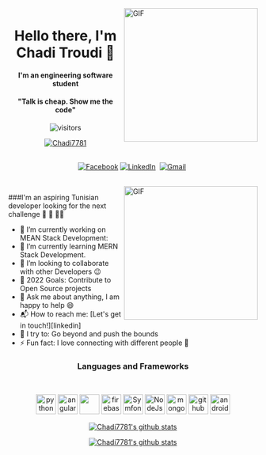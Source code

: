<!--  [![Matrix SVG](https://raw.githubusercontent.com/halfrost/halfrost/master/icons/header_.png)]
 -->


 <img align="right" height="270px" alt="GIF" src="https://i.pinimg.com/originals/e4/26/70/e426702edf874b181aced1e2fa5c6cde.gif" />

<p>

  <h1 align="center"><b>Hello there, I'm Chadi Troudi 👋</b></h1>
</p>
<h4 align="center"><b>I'm an engineering software student </b></h4>
<p>
  <h4 align="center"><b>"Talk is cheap. Show me the code"</b></h4>
</p>

<p align="center">
    <img align="center" alt="visitors" src="https://gpvc.arturio.dev/Chadi7781" />
</p>
<p align="center"> <a href="https://github.com/ryo-ma/github-profile-trophy"><img src="https://github-profile-trophy.vercel.app/?username=Chadi7781" alt="Chadi7781" /></a> </p>

<p align="center">
<br>
<a href="https://www.facebook.com/shado.troudi/"><img src="https://img.shields.io/badge/facebook-%231877F2.svg?&style=for-the-badge&logo=facebook&logoColor=white" alt="Facebook" /></a>
<a href="https://www.linkedin.com/in/chaditroudi/"><img src="https://img.shields.io/badge/linkedin-%230077B5.svg?&style=for-the-badge&logo=linkedin&logoColor=white" alt="LinkedIn" /></a>&nbsp;
<a href="mailto:troudishedy6@gmail.com?subject=Hola%20Sumanth"><img src="https://img.shields.io/badge/gmail-%23D14836.svg?&style=for-the-badge&logo=gmail&logoColor=white" alt="Gmail"/></a>&nbsp;
<!-- <a href="https://kkvanonymous.github.io/"><img alt="Website" src="https://img.shields.io/website?style=for-the-badge&up_message=portfolio&url=https%3A%2F%2Fkkvanonymous.github.io%2F"></a> -->
</p>

<br>

<img align="right" height="270px" alt="GIF" src="https://i.pinimg.com/originals/e4/26/70/e426702edf874b181aced1e2fa5c6cde.gif" />

###I'm an aspiring Tunisian  developer looking for the next challenge  👋 👋 👋😊

- 🔭 I’m currently working on MEAN Stack Development:
- 🌱 I’m currently learning MERN Stack Development.
- 👯 I’m looking to collaborate with other Developers :wink:
- 🥅 2022 Goals: Contribute to Open Source projects
- 💬 Ask me about anything, I am happy to help :smile:
- 📬 How to reach me: [Let's get in touch!][linkedin]
- 🧗 I try to: Go beyond and push the bounds
- ⚡ Fun fact: I love connecting with different people :raised_hands:

<h3 align="center">Languages and Frameworks</h3>
<br>

<p align="center">
  <img src="https://www.vectorlogo.zone/logos/python/python-icon.svg" alt="python" width="40" height="40"/>
  <img src="https://seeklogo.com/images/A/angular-logo-CF8B6B5B10-seeklogo.com.png" alt="angular" width="40" height="40"/>
    <img src="https://www.vectorlogo.zone/logos/reactjs/reactjs-icon.svg" width="40" height="40"/> 
  <img src="https://www.vectorlogo.zone/logos/firebase/firebase-icon.svg" alt="firebase" width="40" height="40"/>
  <img src="https://seeklogo.com/images/S/symfony-logo-AA34C8FC16-seeklogo.com.png" alt="Symfony" width="40" height="40"/>
  <img src="https://www.logolynx.com/images/logolynx/c5/c509c38cb89bcf556b2051222663f398.png" alt="NodeJs" width="40" height="40"/>
  <img src="https://www.vectorlogo.zone/logos/mongodb/mongodb-icon.svg" alt="mongo" width="40" height="40"/>

  
  <img src="https://www.vectorlogo.zone/logos/github/github-tile.svg" alt="github" width="40" height="40"/> 
    <img src="https://www.vectorlogo.zone/logos/android/android-icon.svg" alt="android" width="40" height="40"/> 

 </p>

<p align="center">
  <a href="https://github.com/Chadi7781">
    <img src="https://github-readme-stats.vercel.app/api?username=Chadi7781&count_private=true&hide_border=true&show_icons=true" alt="Chadi7781's github stats">
  </a>
</p>
<p align="center">
  <a href="https://github.com/Chadi7781">
    <img src="https://github-readme-stats.vercel.app/api/top-langs/?username=Chadi7781&layout=compact&hide_border=true&show_icons=true&count_private=true" alt="Chadi7781's github stats">
  </a>
</p>

